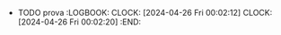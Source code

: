- TODO prova
  :LOGBOOK:
  CLOCK: [2024-04-26 Fri 00:02:12]
  CLOCK: [2024-04-26 Fri 00:02:20]
  :END: